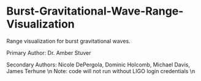 # Burst-Gravitational-Wave-Range-Visualization
Range visualization for burst gravitational waves.

Primary Author: Dr. Amber Stuver

Secondary Authors: Nicole DePergola, Dominic Holcomb, Michael Davis, James Terhune
\n
Note: code will not run without LIGO login credentials
\n




